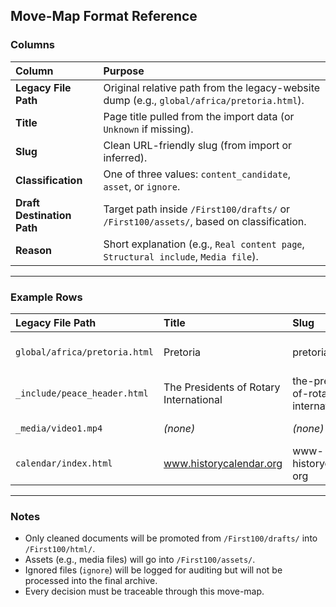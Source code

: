 ## Move-Map Format Reference

### Columns

| Column | Purpose |
|:-------|:--------|
| **Legacy File Path** | Original relative path from the legacy-website dump (e.g., `global/africa/pretoria.html`). |
| **Title** | Page title pulled from the import data (or `Unknown` if missing). |
| **Slug** | Clean URL-friendly slug (from import or inferred). |
| **Classification** | One of three values: `content_candidate`, `asset`, or `ignore`. |
| **Draft Destination Path** | Target path inside `/First100/drafts/` or `/First100/assets/`, based on classification. |
| **Reason** | Short explanation (e.g., `Real content page`, `Structural include`, `Media file`). |

---

### Example Rows

| Legacy File Path | Title | Slug | Classification | Draft Destination Path | Reason |
|:-----------------|:------|:-----|:---------------|:------------------------|:------|
| `global/africa/pretoria.html` | Pretoria | pretoria | content_candidate | `First100/drafts/global/africa/pretoria.html` | Real content page |
| `_include/peace_header.html` | The Presidents of Rotary International | the-presidents-of-rotary-international | ignore | *(none)* | Structural include |
| `_media/video1.mp4` | *(none)* | *(none)* | asset | `First100/assets/media/video1.mp4` | Media file |
| `calendar/index.html` | www.historycalendar.org | www-historycalendar-org | content_candidate | `First100/drafts/calendar/index.html` | Real content page |

---

### Notes
- Only cleaned documents will be promoted from `/First100/drafts/` into `/First100/html/`.
- Assets (e.g., media files) will go into `/First100/assets/`.
- Ignored files (`ignore`) will be logged for auditing but will not be processed into the final archive.
- Every decision must be traceable through this move-map.
